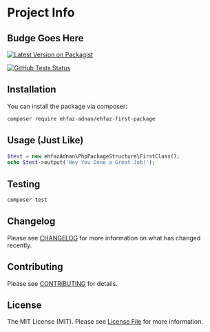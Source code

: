 # Project Info

## Budge Goes Here

[![Latest Version on Packagist](https://img.shields.io/packagist/v/vendor_name/package_name.svg?style=flat-square)](https://packagist.org/packages/ehfaz-adnan/ehfaz-first-package)

[![GitHub Tests Status](https://img.shields.io/github/workflow/status/vendor_name/package_name/Tests?label=Tests)](https://github.com/ehfaz-adnan/ehfaz-first-package/actions?query=workflow%3ATests+branch%3Amaster)

## Installation

You can install the package via composer:

```bash
composer require ehfaz-adnan/ehfaz-first-package
```

## Usage (Just Like)

```php
$test = new ehfazAdnan\PhpPackageStructure\FirstClass();
echo $test->output('Hey You Done a Great Job!');
```

## Testing

```bash
composer test
```

## Changelog

Please see [CHANGELOG](CHANGELOG.md) for more information on what has changed recently.

## Contributing

Please see [CONTRIBUTING](.github/CONTRIBUTING.md) for details.

## License

The MIT License (MIT). Please see [License File](LICENSE.md) for more information.
